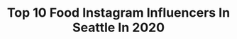 ---
title: Top 10 Food Instagram Influencers In Seattle In 2020
description: >-
  Find top food Instagram influencers in Seattle in 2020. Most popular hashtags: #seattle #seattlefood #seattlefoodie #seattleblogger.
platform: Instagram
profiles:
  - username: "seattle.grub"
    fullname: >-
      MAKENA | SEATTLE FOODIE
    location: "United States"
    followers: 2359
    engagement: 998
    commentsToLikes: 0.175899
    id: ck6u9bac7wjro0j714lua0icy
    verified: false
    hashtags: "#like, #seattlegrub, #bakedbrie, #southcenterfood"
  - username: "seattlefoodieadventure"
    fullname: >-
      Seattle Food 🍔🍲🍕 | Donuts 🍩
    location: "United States"
    followers: 79927
    engagement: 555
    commentsToLikes: 0.040046
    id: ck14glyy15vih0i19nxwspfqr
    verified: false
    hashtags: "#seattlestaple, #seattlefoodieadventure, #mantou, #teriyaki"
  - username: "seattle_flavouricious"
    fullname: >-
      Seattle Food | Flavouricious
    location: "United States"
    followers: 23489
    engagement: 139
    commentsToLikes: 0.074439
    id: ck0vz5zkq7h6t0i19kjtt08zh
    verified: false
    hashtags: "#cheeseandmeatfestival"
  - username: "everydaystella_"
    fullname: >-
      Stella 💫 WW Ambassador
    location: "United States"
    followers: 58094
    engagement: 91
    commentsToLikes: 0.035563
    id: ck5zm4usblwm10i146uc02vao
    verified: false
    hashtags: "#wwinstagram, #healthyrecipes, #wwlifetime, #wwmealideas"
  - username: "campbellboydre"
    fullname: >-
      DiAndre Campbell
    location: "United States"
    followers: 39636
    engagement: 1743
    commentsToLikes: 0.031000
    id: ck6023a0qgnpf0i14rjdvjj3p
    verified: true
    hashtags: "#body, #training, #collegefootball, #evolvetheday"
  - username: "pancakeguru"
    fullname: >-
      v.
    location: "United States"
    followers: 28221
    engagement: 151
    commentsToLikes: 0.181983
    id: ck5hnyg5nolyk0i117573o3z0
    verified: false
    hashtags: "#protein, #vacationfood, #whiteclaw, #bodybuilding"
  - username: "yaknwkiki"
    fullname: >-
      Kianna Lewis
    location: "United States"
    followers: 2051
    engagement: 1186
    commentsToLikes: 0.064540
    id: ck6tjkxmu2wy80j71f0cq311x
    verified: false
    hashtags: "#hotgirlsummer"
  - username: "shortgirltallorder"
    fullname: >-
      Megan // ShortGirlTallOrder
    location: "United States"
    followers: 13576
    engagement: 522
    commentsToLikes: 0.151522
    id: ck0u9zsd6b2dd0i196v0t88gm
    verified: false
    hashtags: "#blackberrylemonademojito, #veganlemoncurd, #veganbanananutmuffins, #mushroomwildricesoup"
  - username: "biteswithbrian"
    fullname: >-
      Brian • Seattle & Travel Eats
    location: "United States"
    followers: 3191
    engagement: 1721
    commentsToLikes: 0.387886
    id: ck5cgzd29ptyi0i11k1mawccy
    verified: false
    hashtags: "#sirloin, #bestfoodseattle, #dessert, #milktea"
  - username: "ashleyjtodd"
    fullname: >-
      Ashley🌻
    location: "United States"
    followers: 41764
    engagement: 121
    commentsToLikes: 0.130888
    id: ck5qcuq83sf4x0i113fv2uh2y
    verified: false
    hashtags: "#taxslayer, #bouqlove, #bouqspartner, #5yearsold"
---